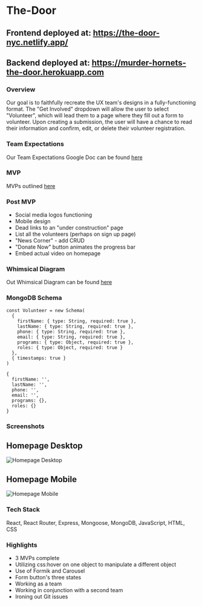 # The-Door

## Frontend deployed at: https://the-door-nyc.netlify.app/

## Backend deployed at: https://murder-hornets-the-door.herokuapp.com

### Overview

Our goal is to faithfully recreate the UX team's designs in a fully-functioning format. The "Get Involved" dropdown will allow the user to select "Volunteer", which will lead them to a page where they fill out a form to volunteer. Upon creating a submission, the user will have a chance to read their information and confirm, edit, or delete their volunteer registration.


### Team Expectations

Our Team Expectations Google Doc can be found [here](https://docs.google.com/document/d/1P_08GRFFc23QUzfReZelRpnC0Z05M_ix5NtP40GRmiA/edit)


### MVP

MVPs outlined [here](https://github.com/Ricomitch/The-Door/projects/1)


### Post MVP

- Social media logos functioning
- Mobile design
- Dead links to an "under construction" page
- List all the volunteers (perhaps on sign up page)
- "News Corner" - add CRUD
- "Donate Now" button animates the progress bar
- Embed actual video on homepage


### Whimsical Diagram

Out Whimsical Diagram can be found [here](https://whimsical.com/4ywbjDF1SjvEGi5xNXEXTW)


### MongoDB Schema

```
const Volunteer = new Schema(
  {
    firstName: { type: String, required: true },
    lastName: { type: String, required: true },
    phone: { type: String, required: true },
    email: { type: String, required: true },
    programs: { type: Object, required: true },
    roles: { type: Object, required: true }
  },
  { timestamps: true }
)

{
  firstName: '',
  lastName: '',
  phone: '',
  email: '',
  programs: {},
  roles: {}
}
```

### Screenshots

## Homepage Desktop
![Homepage Desktop](https://i.imgur.com/cLyQoJm.png)

## Homepage Mobile
![Homepage Mobile](https://i.imgur.com/ciQJDcs.png)

### Tech Stack

React, React Router, Express, Mongoose, MongoDB, JavaScript, HTML, CSS

### Highlights

- 3 MVPs complete
- Utilizing css:hover on one object to manipulate a different object
- Use of Formik and Carousel
- Form button's three states
- Working as a team
- Working in conjunction with a second team
- Ironing out Git issues